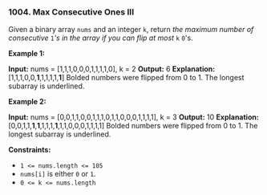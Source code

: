 ### 1004\. Max Consecutive Ones III

Given a binary array `nums` and an integer `k`, return _the maximum number of consecutive_ `1`_'s in the array if you can flip at most_ `k` `0`'s.

**Example 1:**

**Input:** nums = \[1,1,1,0,0,0,1,1,1,1,0\], k = 2
**Output:** 6
**Explanation:** \[1,1,1,0,0,**1**,1,1,1,1,**1**\]
Bolded numbers were flipped from 0 to 1. The longest subarray is underlined.

**Example 2:**

**Input:** nums = \[0,0,1,1,0,0,1,1,1,0,1,1,0,0,0,1,1,1,1\], k = 3
**Output:** 10
**Explanation:** \[0,0,1,1,**1**,**1**,1,1,1,**1**,1,1,0,0,0,1,1,1,1\]
Bolded numbers were flipped from 0 to 1. The longest subarray is underlined.

**Constraints:**

*   `1 <= nums.length <= 105`
*   `nums[i]` is either `0` or `1`.
*   `0 <= k <= nums.length`
